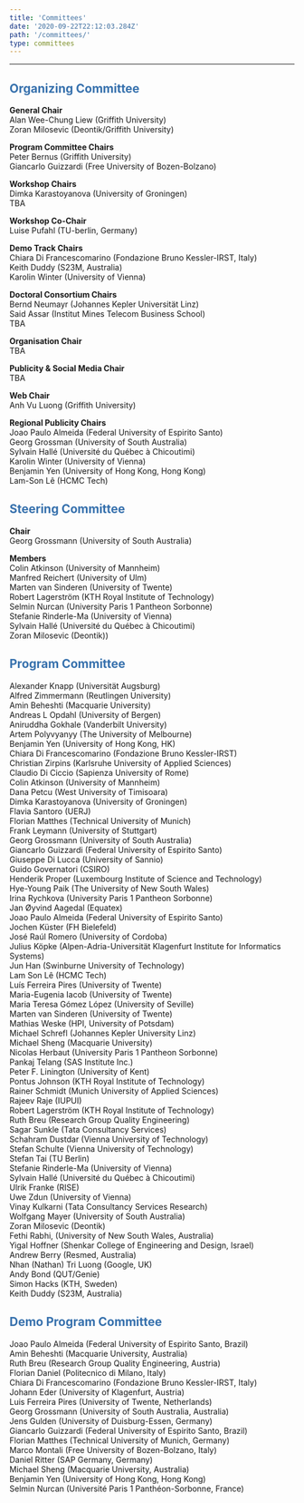 ```yaml
---
title: 'Committees'
date: '2020-09-22T22:12:03.284Z'
path: '/committees/'
type: committees
---
```


<hr/>

<h2 style="color: #3771ad">Organizing Committee</h2>

**General Chair**<br/>
Alan Wee-Chung Liew (Griffith University)<br/>
Zoran Milosevic (Deontik/Griffith University)

**Program Committee Chairs**<br/>
Peter Bernus (Griffith University)<br/>
Giancarlo Guizzardi (Free University of Bozen-Bolzano)

**Workshop Chairs**<br/>
Dimka Karastoyanova (University of Groningen)<br/>
TBA

**Workshop Co-Chair**<br/>
Luise Pufahl (TU-berlin, Germany)

**Demo Track Chairs**<br/>
Chiara Di Francescomarino (Fondazione Bruno Kessler-IRST, Italy)<br/>
Keith Duddy (S23M, Australia)<br/>
Karolin Winter (University of Vienna)

**Doctoral Consortium Chairs**<br/>
Bernd Neumayr (Johannes Kepler Universität Linz)<br/>
Said Assar (Institut Mines Telecom Business School)<br/>
TBA

**Organisation Chair**<br/>
TBA

**Publicity & Social Media Chair**<br/>
TBA

**Web Chair**<br/>
Anh Vu Luong (Griffith University)

**Regional Publicity Chairs**<br/>
Joao Paulo Almeida (Federal University of Espirito Santo)<br/> 
Georg Grossman (University of South Australia)<br/>
Sylvain Hallé (Université du Québec à Chicoutimi)<br/>
Karolin Winter (University of Vienna)<br/>
Benjamin Yen (University of Hong Kong, Hong Kong)<br/>
Lam-Son Lê (HCMC Tech)

<h2 style="color: #3771ad">Steering Committee</h2>

**Chair**<br/>
Georg Grossmann (University of South Australia)<br/>

**Members**<br/>
Colin Atkinson (University of Mannheim)<br/>
Manfred Reichert (University of Ulm)<br/>
Marten van Sinderen (University of Twente)<br/>
Robert Lagerström (KTH Royal Institute of Technology)<br/>
Selmin Nurcan (University Paris 1 Pantheon Sorbonne)<br/>
Stefanie Rinderle-Ma (University of Vienna)<br/>
Sylvain Hallé (Université du Québec à Chicoutimi)<br/>
Zoran Milosevic (Deontik))

<h2 style="color: #3771ad">Program Committee</h2>

Alexander Knapp (Universität Augsburg)<br/>
Alfred Zimmermann (Reutlingen University)<br/>
Amin Beheshti (Macquarie University)<br/>
Andreas L Opdahl (University of Bergen)<br/>
Aniruddha Gokhale (Vanderbilt University)<br/>
Artem Polyvyanyy (The University of Melbourne)<br/>
Benjamin Yen (University of Hong Kong, HK)<br/>
Chiara Di Francescomarino (Fondazione Bruno Kessler-IRST)<br/>
Christian Zirpins (Karlsruhe University of Applied Sciences)<br/>
Claudio Di Ciccio (Sapienza University of Rome)<br/>
Colin Atkinson (University of Mannheim)<br/>
Dana Petcu (West University of Timisoara)<br/>
Dimka Karastoyanova (University of Groningen)<br/>
Flavia Santoro (UERJ)<br/>
Florian Matthes (Technical University of Munich)<br/>
Frank Leymann (University of Stuttgart)<br/>
Georg Grossmann (University of South Australia)<br/>
Giancarlo Guizzardi (Federal University of Espirito Santo)<br/>
Giuseppe Di Lucca (University of Sannio)<br/>
Guido Governatori (CSIRO)<br/>
Henderik Proper (Luxembourg Institute of Science and Technology)<br/>
Hye-Young Paik (The University of New South Wales)<br/>
Irina Rychkova (University Paris 1 Pantheon Sorbonne)<br/>
Jan Øyvind Aagedal (Equatex)<br/>
Joao Paulo Almeida (Federal University of Espirito Santo)<br/>
Jochen Küster (FH Bielefeld)<br/>
José Raúl Romero (University of Cordoba)<br/>
Julius Köpke (Alpen-Adria-Universität Klagenfurt Institute for Informatics Systems)<br/>
Jun Han (Swinburne University of Technology)<br/>
Lam Son Lê (HCMC Tech)<br/>
Luís Ferreira Pires (University of Twente)<br/>
Maria-Eugenia Iacob (University of Twente)<br/>
Maria Teresa Gómez López (University of Seville)<br/>
Marten van Sinderen (University of Twente)<br/>
Mathias Weske (HPI, University of Potsdam)<br/>
Michael Schrefl (Johannes Kepler University Linz)<br/>
Michael Sheng (Macquarie University)<br/>
Nicolas Herbaut (University Paris 1 Pantheon Sorbonne)<br/>
Pankaj Telang (SAS Institute Inc.)<br/>
Peter F. Linington (University of Kent)<br/>
Pontus Johnson (KTH Royal Institute of Technology)<br/>
Rainer Schmidt (Munich University of Applied Sciences)<br/>
Rajeev Raje (IUPUI)<br/>
Robert Lagerström (KTH Royal Institute of Technology)<br/>
Ruth Breu (Research Group Quality Engineering)<br/>
Sagar Sunkle (Tata Consultancy Services)<br/>
Schahram Dustdar (Vienna University of Technology)<br/>
Stefan Schulte (Vienna University of Technology)<br/>
Stefan Tai (TU Berlin)<br/>
Stefanie Rinderle-Ma (University of Vienna)<br/>
Sylvain Hallé (Université du Québec à Chicoutimi)<br/>
Ulrik Franke (RISE)<br/>
Uwe Zdun (University of Vienna)<br/>
Vinay Kulkarni (Tata Consultancy Services Research)<br/>
Wolfgang Mayer (University of South Australia)<br/>
Zoran Milosevic (Deontik)<br/>
Fethi Rabhi, (University of New South Wales, Australia)<br/>
Yigal Hoffner (Shenkar College of Engineering and Design, Israel)<br/>
Andrew Berry (Resmed, Australia)<br/>
Nhan (Nathan) Tri Luong (Google, UK)<br/>
Andy Bond (QUT/Genie)<br/>
Simon Hacks (KTH, Sweden)<br/>
Keith Duddy (S23M, Australia)

<h2 style="color: #3771ad">Demo Program Committee</h2>

Joao Paulo Almeida (Federal University of Espirito Santo, Brazil)<br/>
Amin Beheshti (Macquarie University, Australia)<br/>
Ruth Breu (Research Group Quality Engineering, Austria)<br/>
Florian Daniel (Politecnico di Milano, Italy)<br/>
Chiara Di Francescomarino (Fondazione Bruno Kessler-IRST, Italy)<br/>
Johann Eder (University of Klagenfurt, Austria)<br/>
Luis Ferreira Pires (University of Twente, Netherlands)<br/>
Georg Grossmann (University of South Australia, Australia)<br/>
Jens Gulden (University of Duisburg-Essen, Germany)<br/>
Giancarlo Guizzardi (Federal University of Espirito Santo, Brazil)<br/>
Florian Matthes (Technical University of Munich, Germany)<br/>
Marco Montali (Free University of Bozen-Bolzano, Italy)<br/>
Daniel Ritter (SAP Germany, Germany)<br/>
Michael Sheng (Macquarie University, Australia)<br/>
Benjamin Yen (University of Hong Kong, Hong Kong)<br/>
Selmin Nurcan (Université Paris 1 Panthéon-Sorbonne, France)<br/>
